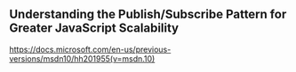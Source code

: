 ## Understanding the Publish/Subscribe Pattern for Greater JavaScript Scalability
https://docs.microsoft.com/en-us/previous-versions/msdn10/hh201955(v=msdn.10)